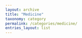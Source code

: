 ```yaml
---
layout: archive
title: "Medicine"
taxonomy: category
permalink: /categories/medicine/
entries_layout: list
---
```

